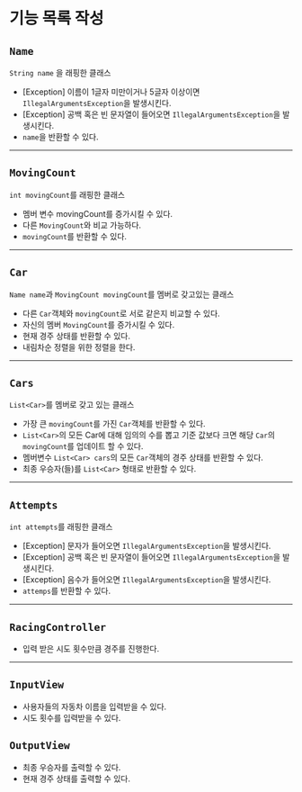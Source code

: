 # 기능 목록 작성

## `Name`

`String name` 을 래핑한 클래스

- [Exception] 이름이 1글자 미만이거나 5글자 이상이면 `IllegalArgumentsException`을 발생시킨다.
- [Exception] 공백 혹은 빈 문자열이 들어오면 `IllegalArgumentsException`을 발생시킨다.
- `name`을 반환할 수 있다.

---

## `MovingCount`

`int movingCount`를 래핑한 클래스

- 멤버 변수 movingCount를 증가시킬 수 있다.
- 다른 `MovingCount`와 비교 가능하다.
- `movingCount`를 반환할 수 있다.

---

## `Car`

`Name name`과 `MovingCount movingCount`를 멤버로 갖고있는 클래스

- 다른 `Car`객체와 `movingCount`로 서로 같은지 비교할 수 있다.
- 자신의 멤버 `MovingCount`를 증가시킬 수 있다.
- 현재 경주 상태를 반환할 수 있다.
- 내림차순 정렬을 위한 정렬을 한다.

---

## `Cars`

`List<Car>`를 멤버로 갖고 있는 클래스

- 가장 큰 `movingCount`를 가진 `Car`객체를 반환할 수 있다.
- `List<Car>`의 모든 Car에 대해 임의의 수를 뽑고 기준 값보다 크면 해당 `Car`의 `movingCount`를 업데이트 할 수 있다.
- 멤버변수 `List<Car> cars`의 모든 `Car`객체의 경주 상태를 반환할 수 있다.
- 최종 우승자(들)를 `List<Car>` 형태로 반환할 수 있다.

---

## `Attempts`

`int attempts`를 래핑한 클래스

- [Exception] 문자가 들어오면 `IllegalArgumentsException`을 발생시킨다.
- [Exception] 공백 혹은 빈 문자열이 들어오면 `IllegalArgumentsException`을 발생시킨다.
- [Exception] 음수가 들어오면 `IllegalArgumentsException`을 발생시킨다.
- `attemps`를 반환할 수 있다.

---

## `RacingController`

- 입력 받은 시도 횟수만큼 경주를 진행한다.

---

## `InputView`

- 사용자들의 자동차 이름을 입력받을 수 있다.
- 시도 횟수를 입력받을 수 있다.

## `OutputView`

- 최종 우승자를 출력할 수 있다.
- 현재 경주 상태를 출력할 수 있다.
